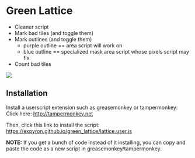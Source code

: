 Green Lattice
=============

- Cleaner script
- Mark bad tiles (and toggle them)
- Mark outlines (and toggle them)
    + purple outline == area script will work on
    + blue outline == specialized mask area script whose pixels script may fix
- Count bad tiles

![](http://i.imgur.com/JAkLF2R.png)


## Installation

Install a userscript extension such as greasemonkey or tampermonkey:
Click here: http://tampermonkey.net

Then, click this link to install the script:
https://expyron.github.io/green_lattice/lattice.user.js

**NOTE:** If you get a bunch of code instead of it installing, you can copy and paste the code as a new script in greasemonkey/tampermonkey.

